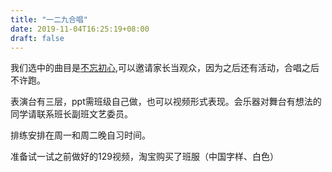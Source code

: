 ```yaml
---
title: "一二九合唱"
date: 2019-11-04T16:25:19+08:00
draft: false
---
```

我们选中的曲目是[不忘初心](https://music.163.com/#/song?id=1387134963),可以邀请家长当观众，因为之后还有活动，合唱之后不许跑。

表演台有三层，ppt需班级自己做，也可以视频形式表现。会乐器对舞台有想法的同学请联系班长副班文艺委员。

排练安排在周一和周二晚自习时间。

准备试一试之前做好的129视频，淘宝购买了班服（中国字样、白色）